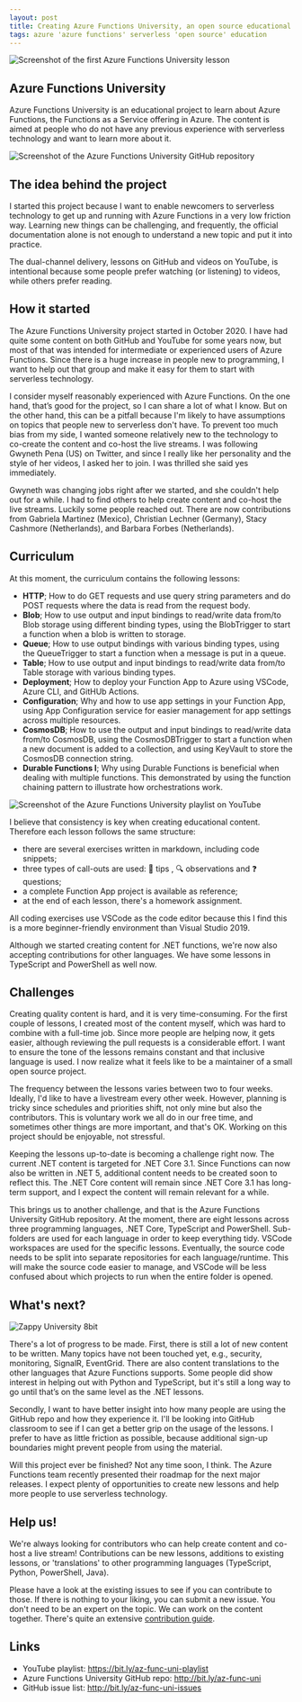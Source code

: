 ```yaml
---
layout: post
title: Creating Azure Functions University, an open source educational project
tags: azure 'azure functions' serverless 'open source' education
---
```


<img class="u-max-full-width" itemprop="image" src="{{ site.url }}/assets/2021/04/27/AzureFunctionsUniversity_YouTube_Lesson1.png" alt="Screenshot of the first Azure Functions University lesson">

## Azure Functions University

Azure Functions University is an educational project to learn about Azure Functions, the Functions as a Service offering in Azure. The content is aimed at people who do not have any previous experience with serverless technology and want to learn more about it.

<!--more-->

<img class="u-max-full-width" itemprop="image" src="{{ site.url }}/assets/2021/04/27/AzureFunctionsUniversity_GitHub_Readme.png" alt="Screenshot of the Azure Functions University GitHub repository">


## The idea behind the project

I started this project because I want to enable newcomers to serverless technology to get up and running with Azure Functions in a very low friction way. Learning new things can be challenging, and frequently, the official documentation alone is not enough to understand a new topic and put it into practice.

The dual-channel delivery, lessons on GitHub and videos on YouTube, is intentional because some people prefer watching (or listening) to videos, while others prefer reading.

## How it started

The Azure Functions University project started in October 2020. I have had quite some content on both GitHub and YouTube for some years now, but most of that was intended for intermediate or experienced users of Azure Functions. Since there is a huge increase in people new to programming, I want to help out that group and make it easy for them to start with serverless technology.

I consider myself reasonably experienced with Azure Functions. On the one hand, that’s good for the project, so I can share a lot of what I know. But on the other hand, this can be a pitfall because I'm likely to have assumptions on topics that people new to serverless don't have. To prevent too much bias from my side, I wanted someone relatively new to the technology to co-create the content and co-host the live streams. I was following Gwyneth Pena (US) on Twitter, and since I really like her personality and the style of her videos, I asked her to join. I was thrilled she said yes immediately.

Gwyneth was changing jobs right after we started, and she couldn't help out for a while. I had to find others to help create content and co-host the live streams. Luckily some people reached out. There are now contributions from Gabriela Martinez (Mexico), Christian Lechner (Germany), Stacy Cashmore (Netherlands), and Barbara Forbes (Netherlands).

## Curriculum

At this moment, the curriculum contains the following lessons:

* **HTTP**; How to do GET requests and use query string parameters and do POST requests where the data is read from the request body.
* **Blob**; How to use output and input bindings to read/write data from/to Blob storage using different binding types, using the BlobTrigger to start a function when a blob is written to storage.
* **Queue**; How to use output bindings with various binding types, using the QueueTrigger to start a function when a message is put in a queue.
* **Table**; How to use output and input bindings to read/write data from/to Table storage with various binding types.
* **Deployment**; How to deploy your Function App to Azure using VSCode, Azure CLI, and GitHUb Actions.
* **Configuration**; Why and how to use app settings in your Function App, using App Configuration service for easier management for app settings across multiple resources.
* **CosmosDB**; How to use the output and input bindings to read/write data from/to CosmosDB, using the CosmosDBTrigger to start a function when a new document is added to a collection, and using KeyVault to store the CosmosDB connection string.
* **Durable Functions I**; Why using Durable Functions is beneficial when dealing with multiple functions. This demonstrated by using the function chaining pattern to illustrate how orchestrations work.

<img class="u-max-full-width" itemprop="image" src="{{ site.url }}/assets/2021/04/27/AzureFunctionsUniversity_YouTube_Playlist.png" alt="Screenshot of the Azure Functions University playlist on YouTube">


I believe that consistency is key when creating educational content. Therefore each lesson follows the same structure:

* there are several exercises written in markdown, including code snippets;
* three types of call-outs are used: 📝 tips , 🔍 observations and ❓ questions;
* a complete Function App project is available as reference;
* at the end of each lesson, there's a homework assignment.

All coding exercises use VSCode as the code editor because this I find this is a more beginner-friendly environment than Visual Studio 2019.

Although we started creating content for .NET functions, we're now also accepting contributions for other languages. We have some lessons in TypeScript and PowerShell as well now.

## Challenges

Creating quality content is hard, and it is very time-consuming. For the first couple of lessons, I created most of the content myself, which was hard to combine with a full-time job. Since more people are helping now, it gets easier, although reviewing the pull requests is a considerable effort. I want to ensure the tone of the lessons remains constant and that inclusive language is used. I now realize what it feels like to be a maintainer of a small open source project.

The frequency between the lessons varies between two to four weeks. Ideally, I'd like to have a livestream every other week. However, planning is tricky since schedules and priorities shift, not only mine but also the contributors. This is voluntary work we all do in our free time, and sometimes other things are more important, and that's OK. Working on this project should be enjoyable, not stressful.

Keeping the lessons up-to-date is becoming a challenge right now. The current .NET content is targeted for .NET Core 3.1. Since Functions can now also be written in .NET 5, additional content needs to be created soon to reflect this. The .NET Core content will remain since .NET Core 3.1 has long-term support, and I expect the content will remain relevant for a while.

This brings us to another challenge, and that is the Azure Functions University GitHub repository. At the moment, there are eight lessons across three programming languages, .NET Core, TypeScript and PowerShell. Sub-folders are used for each language in order to keep everything tidy. VSCode workspaces are used for the specific lessons. Eventually, the source code needs to be split into separate repositories for each language/runtime. This will make the source code easier to manage, and VSCode will be less confused about which projects to run when the entire folder is opened.

## What's next?

<img class="u-max-full-width" itemprop="image" src="{{ site.url }}/assets/2021/04/27/Zappy_University still_480.png" alt="Zappy University 8bit">


There's a lot of progress to be made. First, there is still a lot of new content to be written. Many topics have not been touched yet, e.g., security, monitoring, SignalR, EventGrid. There are also content translations to the other languages that Azure Functions supports. Some people did show interest in helping out with Python and TypeScript, but it's still a long way to go until that’s on the same level as the .NET lessons. 

Secondly, I want to have better insight into how many people are using the GitHub repo and how they experience it. I'll be looking into GitHub classroom to see if I can get a better grip on the usage of the lessons. I prefer to have as little friction as possible, because additional sign-up boundaries might prevent people from using the material.

Will this project ever be finished? Not any time soon, I think. The Azure Functions team recently presented their roadmap for the next major releases. I expect plenty of opportunities to create new lessons and help more people to use serverless technology.


## Help us!

We're always looking for contributors who can help create content and co-host a live stream! Contributions can be new lessons, additions to existing lessons, or 'translations' to other programming languages (TypeScript, Python, PowerShell, Java).

Please have a look at the existing issues to see if you can contribute to those. If there is nothing to your liking, you can submit a new issue. You don't need to be an expert on the topic. We can work on the content together. There's quite an extensive [contribution guide](https://github.com/marcduiker/azure-functions-university/blob/main/CONTRIBUTING.md).

## Links

* YouTube playlist: https://bit.ly/az-func-uni-playlist
* Azure Functions University GitHub repo: http://bit.ly/az-func-uni
* GitHub issue list: http://bit.ly/az-func-uni-issues
